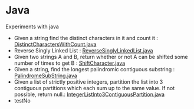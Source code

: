 # Java
Experiments with java
- Given a string find the distinct characters in it and count it : [DistinctCharactersWithCount.java](https://github.com/failed-peanut/java/blob/main/failedpeanut/src/com/failedpeanut/DistinctCharactersWithCount.java)
- Reverse Singly Linked List : [ReverseSinglyLinkedList.java](https://github.com/failed-peanut/java/blob/main/failedpeanut/src/com/failedpeanut/ReverseSinglyLinkedList.java)
- Given two strings A and B, return whether or not A can be shifted some number of times to get B : [ShiftCharacter.java](https://github.com/failed-peanut/java/blob/main/failedpeanut/src/com/failedpeanut/ShiftCharacter.java)
- Given a string, find the longest palindromic contiguous substring : [PalindromeSubString.java](https://github.com/failed-peanut/java/blob/main/failedpeanut/src/com/failedpeanut/PalindromeSubString.java)
- Given a list of strictly positive integers, partition the list into 3 contiguous partitions which each sum up to the same value. If not possible, return null.: [IntegerListInto3ContiguousPartition.java](https://github.com/failed-peanut/java/blob/main/failedpeanut/src/com/failedpeanut/IntegerListInto3ContiguousPartition.java)
- testNo
